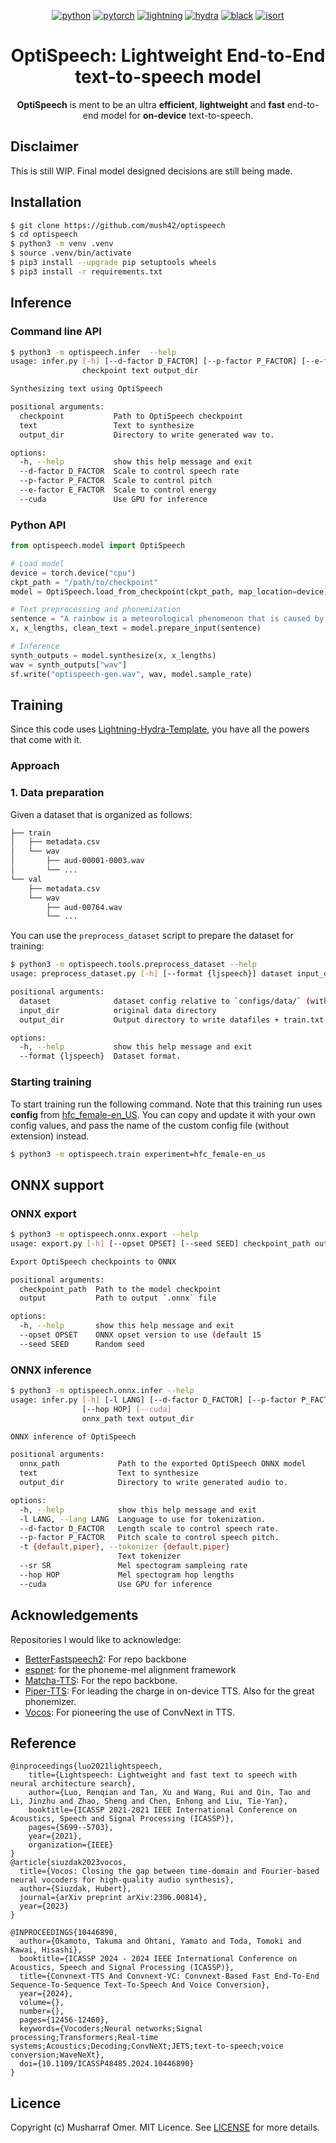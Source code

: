 <div align="center">

[![python](https://img.shields.io/badge/-Python_3.10-blue?logo=python&logoColor=white)](https://www.python.org/downloads/release/python-3100/)
[![pytorch](https://img.shields.io/badge/PyTorch_2.0+-ee4c2c?logo=pytorch&logoColor=white)](https://pytorch.org/get-started/locally/)
[![lightning](https://img.shields.io/badge/-Lightning_2.0+-792ee5?logo=pytorchlightning&logoColor=white)](https://pytorchlightning.ai/)
[![hydra](https://img.shields.io/badge/Config-Hydra_1.3-89b8cd)](https://hydra.cc/)
[![black](https://img.shields.io/badge/Code%20Style-Black-black.svg?labelColor=gray)](https://black.readthedocs.io/en/stable/)
[![isort](https://img.shields.io/badge/%20imports-isort-%231674b1?style=flat&labelColor=ef8336)](https://pycqa.github.io/isort/)

</div>

<div align="center">

# OptiSpeech: Lightweight End-to-End text-to-speech model

**OptiSpeech** is ment to be an ultra **efficient**, **lightweight** and **fast** end-to-end model for **on-device** text-to-speech.

</div>

## Disclaimer

This is still WIP. Final model designed decisions are still being made.

## Installation

```bash
$ git clone https://github.com/mush42/optispeech
$ cd optispeech
$ python3 -m venv .venv
$ source .venv/bin/activate
$ pip3 install --upgrade pip setuptools wheels
$ pip3 install -r requirements.txt
```

## Inference

### Command line API

```bash
$ python3 -m optispeech.infer  --help
usage: infer.py [-h] [--d-factor D_FACTOR] [--p-factor P_FACTOR] [--e-factor E_FACTOR] [--cuda]
                checkpoint text output_dir

Synthesizing text using OptiSpeech

positional arguments:
  checkpoint           Path to OptiSpeech checkpoint
  text                 Text to synthesize
  output_dir           Directory to write generated wav to.

options:
  -h, --help           show this help message and exit
  --d-factor D_FACTOR  Scale to control speech rate
  --p-factor P_FACTOR  Scale to control pitch
  --e-factor E_FACTOR  Scale to control energy
  --cuda               Use GPU for inference
```

### Python API

```python
from optispeech.model import OptiSpeech

# Load model
device = torch.device("cpu")
ckpt_path = "/path/to/checkpoint"
model = OptiSpeech.load_from_checkpoint(ckpt_path, map_location=device)

# Text preprocessing and phonemization
sentence = "A rainbow is a meteorological phenomenon that is caused by reflection, refraction and dispersion of light in water droplets resulting in a spectrum of light appearing in the sky."
x, x_lengths, clean_text = model.prepare_input(sentence)

# Inference
synth_outputs = model.synthesize(x, x_lengths)
wav = synth_outputs["wav"]
sf.write("optispeech-gen.wav", wav, model.sample_rate)
```

## Training

Since this code uses [Lightning-Hydra-Template](https://github.com/ashleve/lightning-hydra-template), you have all the powers that come with it.

### Approach

### 1. Data preparation

Given a dataset that is organized as follows:

```bash
├── train
│   ├── metadata.csv
│   └── wav
│       ├── aud-00001-0003.wav
│       └── ...
└── val
    ├── metadata.csv
    └── wav
        ├── aud-00764.wav
        └── ...
```

You can use the `preprocess_dataset` script to prepare the dataset for training:

```bash
$ python3 -m optispeech.tools.preprocess_dataset --help
usage: preprocess_dataset.py [-h] [--format {ljspeech}] dataset input_dir output_dir

positional arguments:
  dataset              dataset config relative to `configs/data/` (without the suffix)
  input_dir            original data directory
  output_dir           Output directory to write datafiles + train.txt and val.txt

options:
  -h, --help           show this help message and exit
  --format {ljspeech}  Dataset format.
```

### Starting training

To start training run the following command. Note that this training run uses **config** from [hfc_female-en_US](./configs/experiment/hfc_female-en_US.yaml). You can copy and update it with your own config values, and pass the name of the custom config file (without extension) instead.

```bash
$ python3 -m optispeech.train experiment=hfc_female-en_us
``` 

## ONNX support

### ONNX export

```bash
$ python3 -m optispeech.onnx.export --help
usage: export.py [-h] [--opset OPSET] [--seed SEED] checkpoint_path output

Export OptiSpeech checkpoints to ONNX

positional arguments:
  checkpoint_path  Path to the model checkpoint
  output           Path to output `.onnx` file

options:
  -h, --help       show this help message and exit
  --opset OPSET    ONNX opset version to use (default 15
  --seed SEED      Random seed
```

### ONNX inference

```bash
$ python3 -m optispeech.onnx.infer --help
usage: infer.py [-h] [-l LANG] [--d-factor D_FACTOR] [--p-factor P_FACTOR] [-t {default,piper}] [--sr SR]
                [--hop HOP] [--cuda]
                onnx_path text output_dir

ONNX inference of OptiSpeech

positional arguments:
  onnx_path             Path to the exported OptiSpeech ONNX model
  text                  Text to synthesize
  output_dir            Directory to write generated audio to.

options:
  -h, --help            show this help message and exit
  -l LANG, --lang LANG  Language to use for tokenization.
  --d-factor D_FACTOR   Length scale to control speech rate.
  --p-factor P_FACTOR   Pitch scale to control speech pitch.
  -t {default,piper}, --tokenizer {default,piper}
                        Text tokenizer
  --sr SR               Mel spectogram sampleing rate
  --hop HOP             Mel spectogram hop lengths
  --cuda                Use GPU for inference
```

## Acknowledgements

Repositories I would like to acknowledge:

- [BetterFastspeech2](https://github.com/shivammehta25/betterfastspeech2): For repo backbone
- [espnet](https://github.com/espnet/espnet): for the phoneme-mel alignment framework 
- [Matcha-TTS](https://github.com/shivammehta25/Matcha-TTS): For the repo backbone.
- [Piper-TTS](https://github.com/rhasspy/piper): For leading the charge in on-device TTS. Also for the great phonemizer.
- [Vocos](https://github.com/gemelo-ai/vocos/): For pioneering the use of ConvNext in TTS.

## Reference

```
@inproceedings{luo2021lightspeech,
    title={Lightspeech: Lightweight and fast text to speech with neural architecture search},
    author={Luo, Renqian and Tan, Xu and Wang, Rui and Qin, Tao and Li, Jinzhu and Zhao, Sheng and Chen, Enhong and Liu, Tie-Yan},
    booktitle={ICASSP 2021-2021 IEEE International Conference on Acoustics, Speech and Signal Processing (ICASSP)},
    pages={5699--5703},
    year={2021},
    organization={IEEE}
}
@article{siuzdak2023vocos,
  title={Vocos: Closing the gap between time-domain and Fourier-based neural vocoders for high-quality audio synthesis},
  author={Siuzdak, Hubert},
  journal={arXiv preprint arXiv:2306.00814},
  year={2023}
}

@INPROCEEDINGS{10446890,
  author={Okamoto, Takuma and Ohtani, Yamato and Toda, Tomoki and Kawai, Hisashi},
  booktitle={ICASSP 2024 - 2024 IEEE International Conference on Acoustics, Speech and Signal Processing (ICASSP)}, 
  title={Convnext-TTS And Convnext-VC: Convnext-Based Fast End-To-End Sequence-To-Sequence Text-To-Speech And Voice Conversion}, 
  year={2024},
  volume={},
  number={},
  pages={12456-12460},
  keywords={Vocoders;Neural networks;Signal processing;Transformers;Real-time systems;Acoustics;Decoding;ConvNeXt;JETS;text-to-speech;voice conversion;WaveNeXt},
  doi={10.1109/ICASSP48485.2024.10446890}
}
```

## Licence

Copyright (c) Musharraf Omer. MIT Licence. See [LICENSE](./LICENSE) for more details.


